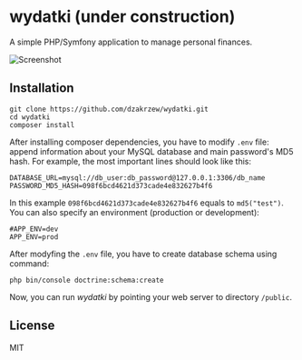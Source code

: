 wydatki (under construction)
===
A simple PHP/Symfony application to manage personal finances.

![Screenshot](https://i.imgur.com/nBRGIsn.png)

Installation
---
```
git clone https://github.com/dzakrzew/wydatki.git
cd wydatki
composer install
```
After installing composer dependencies, you have to modify `.env` file: append information about your MySQL database and main password's MD5 hash. For example, the most important lines should look like this:
```
DATABASE_URL=mysql://db_user:db_password@127.0.0.1:3306/db_name
PASSWORD_MD5_HASH=098f6bcd4621d373cade4e832627b4f6
```
In this example `098f6bcd4621d373cade4e832627b4f6` equals to `md5("test")`. You can also specify an environment (production or development):
```$xslt
#APP_ENV=dev
APP_ENV=prod
```

After modyfing the `.env` file, you have to create database schema using command:
```$xslt
php bin/console doctrine:schema:create
```

Now, you can run *wydatki* by pointing your web server to directory `/public`.

License
---
MIT
